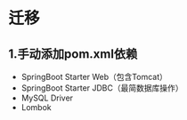 # 迁移

## 1.手动添加pom.xml依赖

- SpringBoot Starter Web（包含Tomcat）
- SpringBoot Starter JDBC（最简数据库操作）
- MySQL Driver
- Lombok
